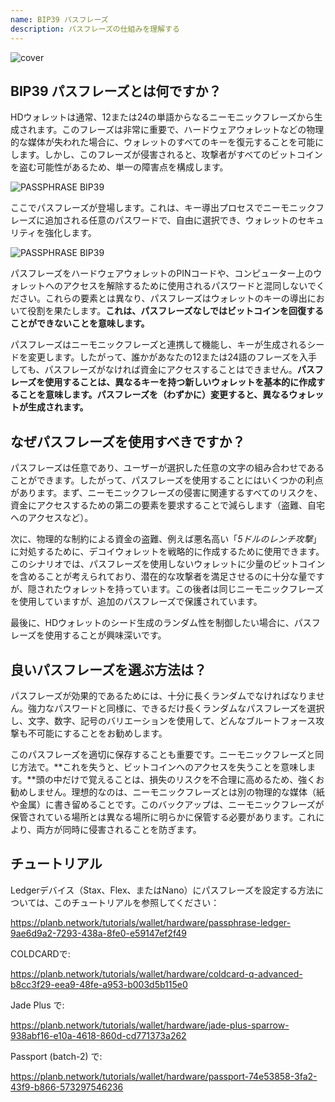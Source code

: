 ```yaml
---
name: BIP39 パスフレーズ
description: パスフレーズの仕組みを理解する
---
```

![cover](assets/cover.webp)

## BIP39 パスフレーズとは何ですか？

HDウォレットは通常、12または24の単語からなるニーモニックフレーズから生成されます。このフレーズは非常に重要で、ハードウェアウォレットなどの物理的な媒体が失われた場合に、ウォレットのすべてのキーを復元することを可能にします。しかし、このフレーズが侵害されると、攻撃者がすべてのビットコインを盗む可能性があるため、単一の障害点を構成します。

![PASSPHRASE BIP39](assets/notext/01.webp)

ここでパスフレーズが登場します。これは、キー導出プロセスでニーモニックフレーズに追加される任意のパスワードで、自由に選択でき、ウォレットのセキュリティを強化します。

![PASSPHRASE BIP39](assets/notext/02.webp)

パスフレーズをハードウェアウォレットのPINコードや、コンピューター上のウォレットへのアクセスを解除するために使用されるパスワードと混同しないでください。これらの要素とは異なり、パスフレーズはウォレットのキーの導出において役割を果たします。**これは、パスフレーズなしではビットコインを回復することができないことを意味します。**

パスフレーズはニーモニックフレーズと連携して機能し、キーが生成されるシードを変更します。したがって、誰かがあなたの12または24語のフレーズを入手しても、パスフレーズがなければ資金にアクセスすることはできません。**パスフレーズを使用することは、異なるキーを持つ新しいウォレットを基本的に作成することを意味します。パスフレーズを（わずかに）変更すると、異なるウォレットが生成されます。**

## なぜパスフレーズを使用すべきですか？

パスフレーズは任意であり、ユーザーが選択した任意の文字の組み合わせであることができます。したがって、パスフレーズを使用することにはいくつかの利点があります。まず、ニーモニックフレーズの侵害に関連するすべてのリスクを、資金にアクセスするための第二の要素を要求することで減らします（盗難、自宅へのアクセスなど）。

次に、物理的な制約による資金の盗難、例えば悪名高い「*5ドルのレンチ攻撃*」に対処するために、デコイウォレットを戦略的に作成するために使用できます。このシナリオでは、パスフレーズを使用しないウォレットに少量のビットコインを含めることが考えられており、潜在的な攻撃者を満足させるのに十分な量ですが、隠されたウォレットを持っています。この後者は同じニーモニックフレーズを使用していますが、追加のパスフレーズで保護されています。

最後に、HDウォレットのシード生成のランダム性を制御したい場合に、パスフレーズを使用することが興味深いです。

## 良いパスフレーズを選ぶ方法は？
パスフレーズが効果的であるためには、十分に長くランダムでなければなりません。強力なパスワードと同様に、できるだけ長くランダムなパスフレーズを選択し、文字、数字、記号のバリエーションを使用して、どんなブルートフォース攻撃も不可能にすることをお勧めします。

このパスフレーズを適切に保存することも重要です。ニーモニックフレーズと同じ方法で。**これを失うと、ビットコインへのアクセスを失うことを意味します。**頭の中だけで覚えることは、損失のリスクを不合理に高めるため、強くお勧めしません。理想的なのは、ニーモニックフレーズとは別の物理的な媒体（紙や金属）に書き留めることです。このバックアップは、ニーモニックフレーズが保管されている場所とは異なる場所に明らかに保管する必要があります。これにより、両方が同時に侵害されることを防ぎます。

## チュートリアル

Ledgerデバイス（Stax、Flex、またはNano）にパスフレーズを設定する方法については、このチュートリアルを参照してください：

https://planb.network/tutorials/wallet/hardware/passphrase-ledger-9ae6d9a2-7293-438a-8fe0-e59147ef2f49

COLDCARDで:

https://planb.network/tutorials/wallet/hardware/coldcard-q-advanced-b8cc3f29-eea9-48fe-a953-b003d5b115e0

Jade Plus で:

https://planb.network/tutorials/wallet/hardware/jade-plus-sparrow-938abf16-e10a-4618-860d-cd771373a262

Passport (batch-2) で:

https://planb.network/tutorials/wallet/hardware/passport-74e53858-3fa2-43f9-b866-573297546236

